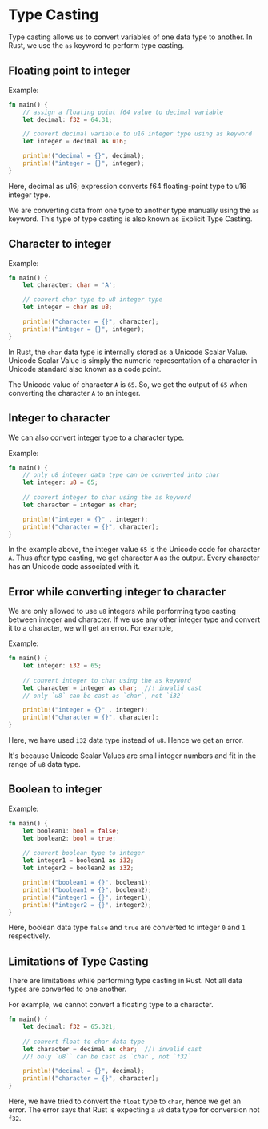 # Type Casting

Type casting allows us to convert variables of one data type to another. In Rust, we use the `as` keyword to perform type casting.

## Floating point to integer

Example:
```rust
fn main() {
    // assign a floating point f64 value to decimal variable
    let decimal: f32 = 64.31;

    // convert decimal variable to u16 integer type using as keyword
    let integer = decimal as u16;

    println!("decimal = {}", decimal);
    println!("integer = {}", integer);
}
```

Here, decimal as u16; expression converts f64 floating-point type to u16 integer type.

We are converting data from one type to another type manually using the `as` keyword. This type of type casting is also known as Explicit Type Casting.

## Character to integer

Example:
```rust
fn main() {
    let character: char = 'A';

    // convert char type to u8 integer type
    let integer = char as u8;

    println!("character = {}", character);
    println!("integer = {}", integer);
}
```

In Rust, the `char` data type is internally stored as a Unicode Scalar Value. Unicode Scalar Value is simply the numeric representation of a character in Unicode standard also known as a code point.

The Unicode value of character `A` is `65`. So, we get the output of `65` when converting the character `A` to an integer.

## Integer to character

We can also convert integer type to a character type.

Example:
```rust
fn main() {
    // only u8 integer data type can be converted into char
    let integer: u8 = 65;
  
    // convert integer to char using the as keyword
    let character = integer as char;

    println!("integer = {}" , integer);
    println!("character = {}", character);
}
```

In the example above, the integer value `65` is the Unicode code for character `A`. Thus after type casting, we get character `A` as the output. Every character has an Unicode code associated with it.

## Error while converting integer to character

We are only allowed to use `u8` integers while performing type casting between integer and character. If we use any other integer type and convert it to a character, we will get an error. For example,

Example:
```rust
fn main() {
    let integer: i32 = 65;
  
    // convert integer to char using the as keyword
    let character = integer as char;  //! invalid cast
    // only `u8` can be cast as `char`, not `i32`

    println!("integer = {}" , integer);
    println!("character = {}", character);
}
```

Here, we have used `i32` data type instead of `u8`. Hence we get an error.

It's because Unicode Scalar Values are small integer numbers and fit in the range of `u8` data type.

## Boolean to integer

Example:
```rust
fn main() {
    let boolean1: bool = false;
    let boolean2: bool = true;
  
    // convert boolean type to integer
    let integer1 = boolean1 as i32;
    let integer2 = boolean2 as i32;

    println!("boolean1 = {}", boolean1);
    println!("boolean1 = {}", boolean2);
    println!("integer1 = {}", integer1);
    println!("integer2 = {}", integer2);
}
```

Here, boolean data type `false` and `true` are converted to integer `0` and `1` respectively.

## Limitations of Type Casting
There are limitations while performing type casting in Rust. Not all data types are converted to one another.

For example, we cannot convert a floating type to a character.

```rust
fn main() {
    let decimal: f32 = 65.321;
  
    // convert float to char data type
    let character = decimal as char;  //! invalid cast
    //! only `u8`` can be cast as `char`, not `f32`

    println!("decimal = {}", decimal);
    println!("character = {}", character);
}
```

Here, we have tried to convert the `float` type to `char`, hence we get an error. The error says that Rust is expecting a `u8` data type for conversion not `f32`.
